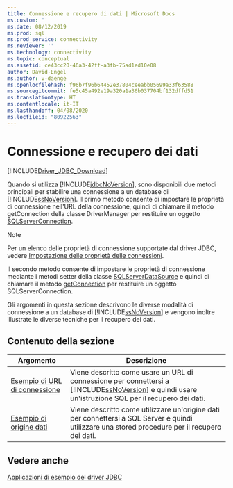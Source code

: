 ```yaml
---
title: Connessione e recupero di dati | Microsoft Docs
ms.custom: ''
ms.date: 08/12/2019
ms.prod: sql
ms.prod_service: connectivity
ms.reviewer: ''
ms.technology: connectivity
ms.topic: conceptual
ms.assetid: ce43cc20-46a3-42ff-a3fb-75ad1ed10e08
author: David-Engel
ms.author: v-daenge
ms.openlocfilehash: f96b7f96b64452e37804ceeabb05699a33f63588
ms.sourcegitcommit: fe5c45a492e19a320a1a36b037704bf132dffd51
ms.translationtype: HT
ms.contentlocale: it-IT
ms.lasthandoff: 04/08/2020
ms.locfileid: "80922563"
---
```

# <a name="connecting-and-retrieving-data"></a>Connessione e recupero dei dati

[!INCLUDE[Driver_JDBC_Download](../../../includes/driver_jdbc_download.md)]

Quando si utilizza [!INCLUDE[jdbcNoVersion](../../../includes/jdbcnoversion_md.md)], sono disponibili due metodi principali per stabilire una connessione a un database di [!INCLUDE[ssNoVersion](../../../includes/ssnoversion-md.md)]. Il primo metodo consente di impostare le proprietà di connessione nell'URL della connessione, quindi di chiamare il metodo getConnection della classe DriverManager per restituire un oggetto [SQLServerConnection](../../../connect/jdbc/reference/sqlserverconnection-class.md).  
  
> [!NOTE]  
> Per un elenco delle proprietà di connessione supportate dal driver JDBC, vedere [Impostazione delle proprietà delle connessioni](../../../connect/jdbc/setting-the-connection-properties.md).  
  
Il secondo metodo consente di impostare le proprietà di connessione mediante i metodi setter della classe [SQLServerDataSource](../../../connect/jdbc/reference/sqlserverdatasource-class.md) e quindi di chiamare il metodo [getConnection](../../../connect/jdbc/reference/getconnection-method-sqlserverdatasource.md) per restituire un oggetto SQLServerConnection.  
  
Gli argomenti in questa sezione descrivono le diverse modalità di connessione a un database di [!INCLUDE[ssNoVersion](../../../includes/ssnoversion-md.md)] e vengono inoltre illustrate le diverse tecniche per il recupero dei dati.  
  
## <a name="in-this-section"></a>Contenuto della sezione  
  
|Argomento|Descrizione|  
|-----------|-----------------|  
|[Esempio di URL di connessione](../../../connect/jdbc/code-samples/connection-url-sample.md)|Viene descritto come usare un URL di connessione per connettersi a [!INCLUDE[ssNoVersion](../../../includes/ssnoversion-md.md)] e quindi usare un'istruzione SQL per il recupero dei dati.|  
|[Esempio di origine dati](../../../connect/jdbc/code-samples/data-source-sample.md)|Viene descritto come utilizzare un'origine dati per connettersi a SQL Server e quindi utilizzare una stored procedure per il recupero dei dati.|  
  
## <a name="see-also"></a>Vedere anche

[Applicazioni di esempio del driver JDBC](../../jdbc/code-samples/sample-jdbc-driver-applications.md)
  
